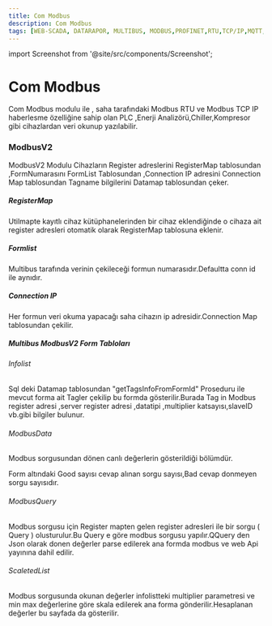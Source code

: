 ```yaml
---
title: Com Modbus
description: Com Modbus
tags: [WEB-SCADA, DATARAPOR, MULTIBUS, MODBUS,PROFINET,RTU,TCP/IP,MQTT,BACNET,SCADA,VERI TOPLAMA]
---
```



import Screenshot from '@site/src/components/Screenshot';

# Com Modbus

Com Modbus modulu ile ,  saha tarafındaki Modbus RTU ve Modbus TCP IP haberlesme özelliğine sahip olan PLC ,Enerji Analizörü,Chiller,Kompresor gibi cihazlardan veri okunup yazılabilir. 

### ModbusV2

ModbusV2 Modulu Cihazların Register adreslerini RegisterMap tablosundan ,FormNumarasını FormList Tablosundan ,Connection IP adresini Connection Map tablosundan Tagname bilgilerini Datamap tablosundan çeker.


##### RegisterMap

Utilmapte kayıtlı cihaz kütüphanelerinden bir cihaz eklendiğinde o cihaza ait register adresleri otomatik olarak RegisterMap tablosuna eklenir.


##### Formlist

Multibus tarafında verinin çekileceği formun numarasıdır.Defaultta conn id ile aynıdır.

##### Connection IP

Her formun veri okuma yapacağı saha cihazın ip adresidir.Connection Map tablosundan çekilir.

##### Multibus ModbusV2 Form Tabloları

###### Infolist



Sql deki Datamap tablosundan "getTagsInfoFromFormId" Proseduru ile mevcut forma ait Tagler çekilip bu formda gösterilir.Burada  Tag in Modbus register adresi ,server register adresi ,datatipi ,multiplier katsayısı,slaveID  vb.gibi bilgiler bulunur.


<Screenshot url='/img/mim5.png' />



###### ModbusData



Modbus sorgusundan  dönen canlı değerlerin gösterildiği bölümdür.

Form altındaki Good  sayısı cevap alınan sorgu sayısı,Bad  cevap donmeyen sorgu sayısıdır.

<Screenshot url='/img/mim2.png' />



###### ModbusQuery



Modbus sorgusu için Register mapten gelen register adresleri ile bir sorgu ( Query ) olusturulur.Bu Query e göre modbus sorgusu yapılır.QQuery den    Json olarak donen değerler parse edilerek ana formda  modbus ve web Api  yayınına dahil edilir.






<Screenshot url='/img/mim6.png' />
<Screenshot url='/img/mim7.png' />


###### ScaletedList



Modbus sorgusunda okunan değerler infolistteki multiplier parametresi ve min max  değerlerine göre skala edilerek ana forma gönderilir.Hesaplanan değerler bu sayfada da gösterilir.


<Screenshot url='/img/mim4.png' />

 
 